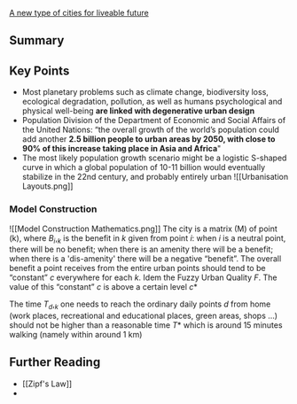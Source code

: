 [A new type of cities for liveable future](https://www.researchgate.net/publication/333654613_A_new_type_of_cities_for_liveable_futures_Isobenefit_Urbanism_morphogenesis)
## Summary

## Key Points

- Most planetary problems such as climate change, biodiversity loss, ecological degradation, pollution, as well as humans psychological and physical well-being **are linked with degenerative urban design**
- Population Division of the Department of Economic and Social Affairs of the United Nations: “the overall growth of the world’s population could add another **2.5 billion people to urban areas by 2050, with close to 90% of this increase taking place in Asia and Africa**"
- The most likely population growth scenario might be a logistic S-shaped curve in which a global population of 10-11 billion would eventually stabilize in the 22nd century, and probably entirely urban
![[Urbanisation Layouts.png]]
### Model Construction

![[Model Construction Mathematics.png]]
The city is a matrix (M) of point (k), where $B_i,_k$ is the benefit in $k$ given from point $i$: when $i$ is a neutral point, there will be no benefit; when there is an amenity there will be a benefit; when there is a 'dis-amenity' there will be a negative “benefit”. The overall benefit a point receives from the entire urban points should tend to be “constant” $c$ everywhere for each $k$. Idem the Fuzzy Urban Quality $F$. The value of this “constant” $c$ is above a certain level $c*$

The time $T_d,_k$ one needs to reach the ordinary daily points $d$ from home (work places, recreational and educational places, green areas, shops …) should not be higher than a reasonable time $T*$ which is around 15 minutes walking (namely within around 1 km)
## Further Reading

- [[Zipf's Law]]
- 

